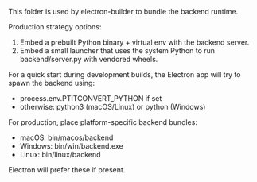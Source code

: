This folder is used by electron-builder to bundle the backend runtime.

Production strategy options:
1) Embed a prebuilt Python binary + virtual env with the backend server.
2) Embed a small launcher that uses the system Python to run backend/server.py with vendored wheels.

For a quick start during development builds, the Electron app will try to spawn the backend using:
- process.env.PTITCONVERT_PYTHON if set
- otherwise: python3 (macOS/Linux) or python (Windows)

For production, place platform-specific backend bundles:
- macOS: bin/macos/backend
- Windows: bin/win/backend.exe
- Linux:  bin/linux/backend

Electron will prefer these if present.
